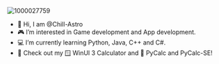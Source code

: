![1000027759](https://github.com/user-attachments/assets/3e00e3b7-cc4d-4d27-aa5a-1094ead61c0c)


- 👋 Hi, I am @Chill-Astro
- 🎮 I’m interested in Game development and App development.
- 💻 I’m currently learning Python, Java, C++ and C#.
- 💾 Check out my 🪟 WinUI 3 Calculator and 🐍 PyCalc and PyCalc-SE! 

<!---
Chill-Astro/Chill-Astro is a ✨ special ✨ repository because its `README.md` (this file) appears on your GitHub profile.
You can click the Preview link to take a look at your changes.
--->
